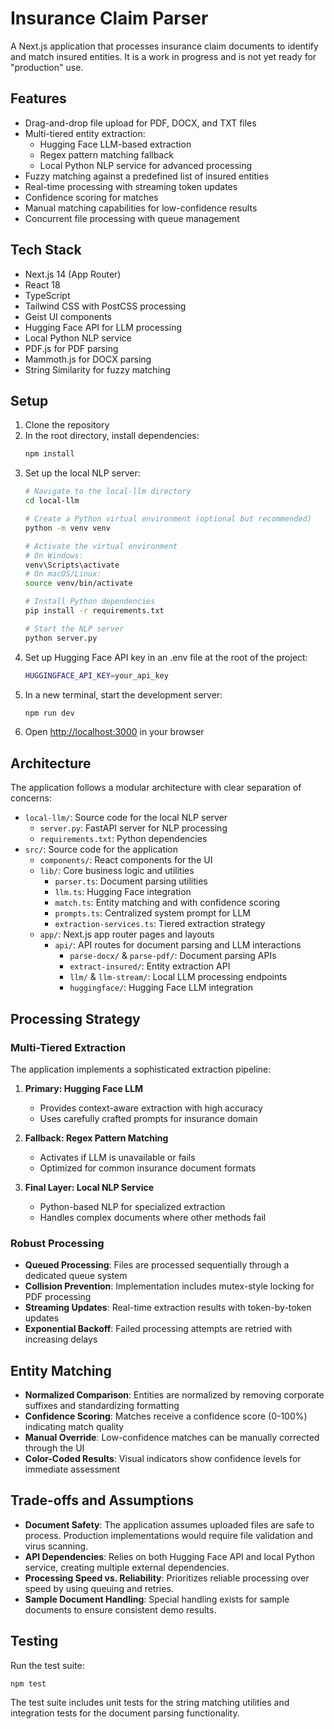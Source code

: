 # Insurance Claim Parser

A Next.js application that processes insurance claim documents to identify and match insured entities.
It is a work in progress and is not yet ready for "production" use.

## Features

- Drag-and-drop file upload for PDF, DOCX, and TXT files
- Multi-tiered entity extraction:
  - Hugging Face LLM-based extraction
  - Regex pattern matching fallback
  - Local Python NLP service for advanced processing
- Fuzzy matching against a predefined list of insured entities
- Real-time processing with streaming token updates
- Confidence scoring for matches
- Manual matching capabilities for low-confidence results
- Concurrent file processing with queue management

## Tech Stack

- Next.js 14 (App Router)
- React 18
- TypeScript
- Tailwind CSS with PostCSS processing
- Geist UI components
- Hugging Face API for LLM processing
- Local Python NLP service
- PDF.js for PDF parsing
- Mammoth.js for DOCX parsing
- String Similarity for fuzzy matching

## Setup

1. Clone the repository
2. In the root directory, install dependencies:
   ```bash
   npm install
   ```
3. Set up the local NLP server:
   ```bash
   # Navigate to the local-llm directory
   cd local-llm

   # Create a Python virtual environment (optional but recommended)
   python -m venv venv

   # Activate the virtual environment
   # On Windows:
   venv\Scripts\activate
   # On macOS/Linux:
   source venv/bin/activate

   # Install Python dependencies
   pip install -r requirements.txt

   # Start the NLP server
   python server.py
   ```
4. Set up Hugging Face API key in an .env file at the root of the project:
   ```bash
   HUGGINGFACE_API_KEY=your_api_key
   ```
5. In a new terminal, start the development server:
   ```bash
   npm run dev
   ```
6. Open [http://localhost:3000](http://localhost:3000) in your browser

## Architecture

The application follows a modular architecture with clear separation of concerns:

- `local-llm/`: Source code for the local NLP server
   - `server.py`: FastAPI server for NLP processing
   - `requirements.txt`: Python dependencies
- `src/`: Source code for the application
   - `components/`: React components for the UI
   - `lib/`: Core business logic and utilities
      - `parser.ts`: Document parsing utilities
      - `llm.ts`: Hugging Face integration
      - `match.ts`: Entity matching and with confidence scoring
      - `prompts.ts`: Centralized system prompt for LLM
      - `extraction-services.ts`: Tiered extraction strategy
   - `app/`: Next.js app router pages and layouts
      - `api/`: API routes for document parsing and LLM interactions
         - `parse-docx/` & `parse-pdf/`: Document parsing APIs
         - `extract-insured/`: Entity extraction API
         - `llm/` & `llm-stream/`: Local LLM processing endpoints
         - `huggingface/`: Hugging Face LLM integration
      

## Processing Strategy

### Multi-Tiered Extraction
The application implements a sophisticated extraction pipeline:

1. **Primary: Hugging Face LLM**
   - Provides context-aware extraction with high accuracy
   - Uses carefully crafted prompts for insurance domain

2. **Fallback: Regex Pattern Matching**
   - Activates if LLM is unavailable or fails
   - Optimized for common insurance document formats

3. **Final Layer: Local NLP Service**
   - Python-based NLP for specialized extraction
   - Handles complex documents where other methods fail

### Robust Processing
- **Queued Processing**: Files are processed sequentially through a dedicated queue system
- **Collision Prevention**: Implementation includes mutex-style locking for PDF processing
- **Streaming Updates**: Real-time extraction results with token-by-token updates
- **Exponential Backoff**: Failed processing attempts are retried with increasing delays

## Entity Matching

- **Normalized Comparison**: Entities are normalized by removing corporate suffixes and standardizing formatting
- **Confidence Scoring**: Matches receive a confidence score (0-100%) indicating match quality
- **Manual Override**: Low-confidence matches can be manually corrected through the UI
- **Color-Coded Results**: Visual indicators show confidence levels for immediate assessment

## Trade-offs and Assumptions

- **Document Safety**: The application assumes uploaded files are safe to process. Production implementations would require file validation and virus scanning.
- **API Dependencies**: Relies on both Hugging Face API and local Python service, creating multiple external dependencies.
- **Processing Speed vs. Reliability**: Prioritizes reliable processing over speed by using queuing and retries.
- **Sample Document Handling**: Special handling exists for sample documents to ensure consistent demo results.

## Testing

Run the test suite:

```bash
npm test
```

The test suite includes unit tests for the string matching utilities and integration tests for the document parsing functionality.

